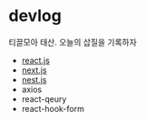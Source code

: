 # devlog
티끌모아 태산. 오늘의 삽질을 기록하자

- [react.js](https://github.com/with-key/devlog/tree/master/react.js)
- [next.js](https://github.com/with-key/devlog/tree/master/next.js)
- [nest.js](https://github.com/with-key/devlog/tree/master/nest.js)
- axios
- react-qeury
- react-hook-form
